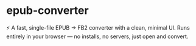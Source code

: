 # epub-converter
⚡ A fast, single-file EPUB → FB2 converter with a clean, minimal UI. Runs entirely in your browser — no installs, no servers, just open and convert.

